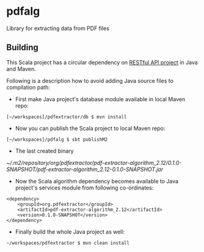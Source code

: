 # pdfalg
Library for extracting data from PDF files

## Building

This Scala project has a circular dependency on [RESTful API project](https://github.com/kveskimae/pdfextractor) in Java and Maven.

Following is a description how to avoid adding Java source files to compilation path:
* First make Java project's database module available in local Maven repo:
```
[~/workspaces]/pdfextractor/db $ mvn install
```
* Now you can publish the Scala project to local Maven repo:
````
[~/workspaces]/pdfalg $ sbt publishM2
````
* The last created binary 

*~/.m2/repository/org/pdfextractor/pdf-extractor-algorithm_2.12/0.1.0-SNAPSHOT/pdf-extractor-algorithm_2.12-0.1.0-SNAPSHOT.jar*

* Now the Scala algorithm dependency becomes available to Java project's services module from following co-ordinates:
````
<dependency>
    <groupId>org.pdfextractor</groupId>
    <artifactId>pdf-extractor-algorithm_2.12</artifactId>
    <version>0.1.0-SNAPSHOT</version>
</dependency>
````
* Finally build the whole Java project as well:
````
~/workspaces/pdfextractor $ mvn clean install
````
